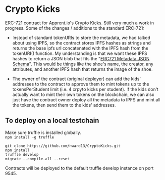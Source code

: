 # Crypto Kicks  
  
ERC-721 contract for Apprent.io's Crypto Kicks. Still very much a work in progress. Some of the changes / additions to the standard ERC-721:  
  
- Instead of standard tokenURIs to store the metadata, we had talked about using IPFS, so the contract stores IPFS hashes as strings and returns the base ipfs url concatenated with the IPFS hash from the tokenURI() function.  My understanding is that we want these IPFS hashes to return a JSON blob that fits the "<a href="https://github.com/ethereum/EIPs/blob/master/EIPS/eip-721.md">ERC721 Metadata JSON Schema</a>". This would be things like the shoe's name, the creator, any attributes, and another IPFS hash that returns the image of the shoe.
  
- The owner of the contract (original deployer) can add the kids' addresses to the contract to approve them to mint tokens up to the tokensPerStudent limit (i.e. 4 crpyto kicks per student). If the kids don't actually want to mint their own tokens on the blockchain, we can also just have the contract owner deploy all the metadata to IPFS and mint all the tokens, then send them to the kids' addresses.  
  
## To deploy on a local testchain
Make sure truffle is installed globally.  
```npm install -g truffle```  
  
```git clone https://github.com/nward13/CryptoKicks.git```  
```npm install```  
```truffle develop```  
```migrate --compile-all --reset```  
  
Contracts will be deployed to the default truffle develop instance on port 9545.

